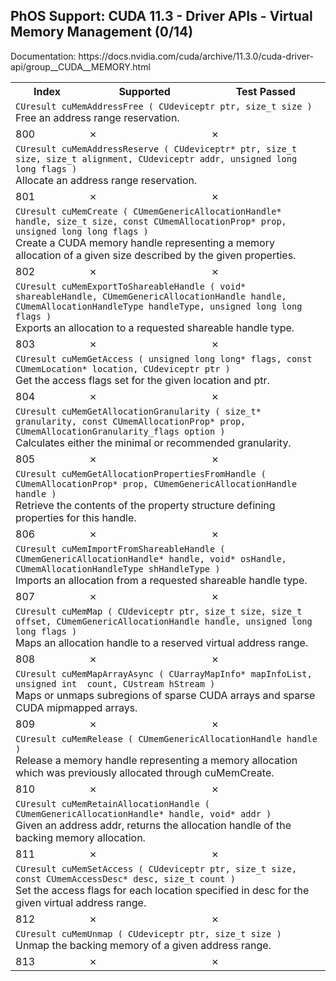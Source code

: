 <h2>PhOS Support: CUDA 11.3 - Driver APIs - Virtual Memory Management (0/14)</h2>

<p>
Documentation: https://docs.nvidia.com/cuda/archive/11.3.0/cuda-driver-api/group__CUDA__MEMORY.html

<table>
<tr>
<th>Index</th>
<th>Supported</th>
<th>Test Passed</th>
</tr>

<tr>
<td colspan=3>
<code>CUresult cuMemAddressFree ( CUdeviceptr ptr, size_t size )</code><br>
Free an address range reservation.
</td>
</tr>
<tr>
<td>800</td>
<td>✗</td>
<td>✗</td>
</tr>

<tr>
<td colspan=3>
<code>CUresult cuMemAddressReserve ( CUdeviceptr* ptr, size_t size, size_t alignment, CUdeviceptr addr, unsigned long long flags )</code><br>
Allocate an address range reservation.
</td>
</tr>
<tr>
<td>801</td>
<td>✗</td>
<td>✗</td>
</tr>

<tr>
<td colspan=3>
<code>CUresult cuMemCreate ( CUmemGenericAllocationHandle* handle, size_t size, const CUmemAllocationProp* prop, unsigned long long flags )</code><br>
Create a CUDA memory handle representing a memory allocation of a given size described by the given properties.
</td>
</tr>
<tr>
<td>802</td>
<td>✗</td>
<td>✗</td>
</tr>

<tr>
<td colspan=3>
<code>CUresult cuMemExportToShareableHandle ( void* shareableHandle, CUmemGenericAllocationHandle handle, CUmemAllocationHandleType handleType, unsigned long long flags )</code><br>
Exports an allocation to a requested shareable handle type.
</td>
</tr>
<tr>
<td>803</td>
<td>✗</td>
<td>✗</td>
</tr>

<tr>
<td colspan=3>
<code>CUresult cuMemGetAccess ( unsigned long long* flags, const CUmemLocation* location, CUdeviceptr ptr )</code><br>
Get the access flags set for the given location and ptr.
</td>
</tr>
<tr>
<td>804</td>
<td>✗</td>
<td>✗</td>
</tr>

<tr>
<td colspan=3>
<code>CUresult cuMemGetAllocationGranularity ( size_t* granularity, const CUmemAllocationProp* prop, CUmemAllocationGranularity_flags option )</code><br>
Calculates either the minimal or recommended granularity.
</td>
</tr>
<tr>
<td>805</td>
<td>✗</td>
<td>✗</td>
</tr>

<tr>
<td colspan=3>
<code>CUresult cuMemGetAllocationPropertiesFromHandle ( CUmemAllocationProp* prop, CUmemGenericAllocationHandle handle )</code><br>
Retrieve the contents of the property structure defining properties for this handle.
</td>
</tr>
<tr>
<td>806</td>
<td>✗</td>
<td>✗</td>
</tr>

<tr>
<td colspan=3>
<code>CUresult cuMemImportFromShareableHandle ( CUmemGenericAllocationHandle* handle, void* osHandle, CUmemAllocationHandleType shHandleType )</code><br>
Imports an allocation from a requested shareable handle type.
</td>
</tr>
<tr>
<td>807</td>
<td>✗</td>
<td>✗</td>
</tr>

<tr>
<td colspan=3>
<code>CUresult cuMemMap ( CUdeviceptr ptr, size_t size, size_t offset, CUmemGenericAllocationHandle handle, unsigned long long flags )</code><br>
Maps an allocation handle to a reserved virtual address range.
</td>
</tr>
<tr>
<td>808</td>
<td>✗</td>
<td>✗</td>
</tr>

<tr>
<td colspan=3>
<code>CUresult cuMemMapArrayAsync ( CUarrayMapInfo* mapInfoList, unsigned int  count, CUstream hStream )</code><br>
Maps or unmaps subregions of sparse CUDA arrays and sparse CUDA mipmapped arrays.
</td>
</tr>
<tr>
<td>809</td>
<td>✗</td>
<td>✗</td>
</tr>

<tr>
<td colspan=3>
<code>CUresult cuMemRelease ( CUmemGenericAllocationHandle handle )</code><br>
Release a memory handle representing a memory allocation which was previously allocated through cuMemCreate.
</td>
</tr>
<tr>
<td>810</td>
<td>✗</td>
<td>✗</td>
</tr>

<tr>
<td colspan=3>
<code>CUresult cuMemRetainAllocationHandle ( CUmemGenericAllocationHandle* handle, void* addr )</code><br>
Given an address addr, returns the allocation handle of the backing memory allocation.
</td>
</tr>
<tr>
<td>811</td>
<td>✗</td>
<td>✗</td>
</tr>

<tr>
<td colspan=3>
<code>CUresult cuMemSetAccess ( CUdeviceptr ptr, size_t size, const CUmemAccessDesc* desc, size_t count )</code><br>
Set the access flags for each location specified in desc for the given virtual address range.
</td>
</tr>
<tr>
<td>812</td>
<td>✗</td>
<td>✗</td>
</tr>

<tr>
<td colspan=3>
<code>CUresult cuMemUnmap ( CUdeviceptr ptr, size_t size )</code><br>
Unmap the backing memory of a given address range.
</td>
</tr>
<tr>
<td>813</td>
<td>✗</td>
<td>✗</td>
</tr>
</table>
